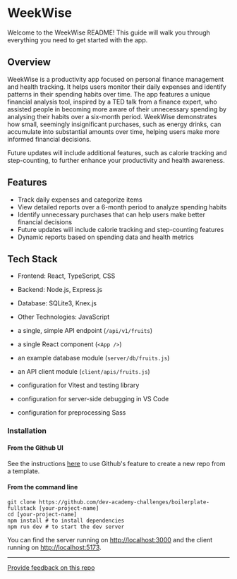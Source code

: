 # WeekWise
Welcome to the WeekWise README! This guide will walk you through everything you need to get started with the app.

## Overview
WeekWise is a productivity app focused on personal finance management and health tracking. It helps users monitor their daily expenses and identify patterns in their spending habits over time. The app features a unique financial analysis tool, inspired by a TED talk from a finance expert, who assisted people in becoming more aware of their unnecessary spending by analysing their habits over a six-month period. WeekWise demonstrates how small, seemingly insignificant purchases, such as energy drinks, can accumulate into substantial amounts over time, helping users make more informed financial decisions.

Future updates will include additional features, such as calorie tracking and step-counting, to further enhance your productivity and health awareness.

## Features
* Track daily expenses and categorize items
* View detailed reports over a 6-month period to analyze spending habits
* Identify unnecessary purchases that can help users make better financial decisions
* Future updates will include calorie tracking and step-counting features
* Dynamic reports based on spending data and health metrics

## Tech Stack
* Frontend: React, TypeScript, CSS
* Backend: Node.js, Express.js
* Database: SQLite3, Knex.js
* Other Technologies: JavaScript

* a single, simple API endpoint (`/api/v1/fruits`)
* a single React component (`<App />`)
* an example database module (`server/db/fruits.js`)
* an API client module (`client/apis/fruits.js`)
* configuration for Vitest and testing library
* configuration for server-side debugging in VS Code
* configuration for preprocessing Sass

### Installation

#### **From the Github UI**

See the instructions [here](https://docs.github.com/en/free-pro-team@latest/github/creating-cloning-and-archiving-repositories/creating-a-repository-from-a-template) to use Github's feature to create a new repo from a template.

#### **From the command line**

```
git clone https://github.com/dev-academy-challenges/boilerplate-fullstack [your-project-name]
cd [your-project-name]
npm install # to install dependencies
npm run dev # to start the dev server
```

You can find the server running on [http://localhost:3000](http://localhost:3000) and the client running on [http://localhost:5173](http://localhost:5173).

---
[Provide feedback on this repo](https://docs.google.com/forms/d/e/1FAIpQLSfw4FGdWkLwMLlUaNQ8FtP2CTJdGDUv6Xoxrh19zIrJSkvT4Q/viewform?usp=pp_url&entry.1958421517=boilerplate-fullstack)
